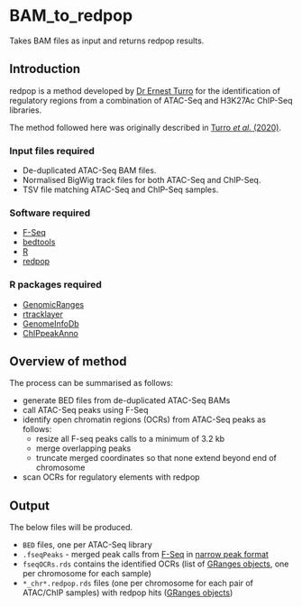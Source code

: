 # BAM_to_redpop
Takes BAM files as input and returns redpop results.

## Introduction
redpop is a method developed by [Dr Ernest Turro](https://www.mountsinai.org/profiles/ernest-turro) for the identification of regulatory regions from a combination of ATAC-Seq and H3K27Ac ChIP-Seq libraries.

The method followed here was originally described in [Turro *et al.* (2020)](https://www.nature.com/articles/s41586-020-2434-2).

### Input files required
- De-duplicated ATAC-Seq BAM files.
- Normalised BigWig track files for both ATAC-Seq and ChIP-Seq.
- TSV file matching ATAC-Seq and ChIP-Seq samples.

### Software required
- [F-Seq](https://github.com/aboyle/F-seq)
- [bedtools](https://bedtools.readthedocs.io/)
- [R](https://www.r-project.org/)
- [redpop](https://gitlab.haem.cam.ac.uk/et341/redpop/)

### R packages required
- [GenomicRanges](https://bioconductor.org/packages/release/bioc/html/GenomicRanges.html)
- [rtracklayer](https://bioconductor.org/packages/release/bioc/html/rtracklayer.html)
- [GenomeInfoDb](https://bioconductor.org/packages/release/bioc/html/GenomeInfoDb.html)
- [ChIPpeakAnno](https://bioconductor.org/packages/release/bioc/html/ChIPpeakAnno.html)

## Overview of method
The process can be summarised as follows:
- generate BED files from de-duplicated ATAC-Seq BAMs
- call ATAC-Seq peaks using F-Seq
- identify open chromatin regions (OCRs) from ATAC-Seq peaks as follows:
    - resize all F-seq peaks calls to a minimum of 3.2 kb
    - merge overlapping peaks
    - truncate merged coordinates so that none extend beyond end of chromosome
- scan OCRs for regulatory elements with redpop

## Output
The below files will be produced.
- `BED` files, one per ATAC-Seq library
- `.fseqPeaks` - merged peak calls from [F-Seq](https://github.com/aboyle/F-seq) in [narrow peak format](https://software.broadinstitute.org/software/igv/node/270)
- `fseqOCRs.rds` contains the identified OCRs (list of [GRanges objects](https://bioconductor.org/packages/devel/bioc/vignettes/GenomicRanges/inst/doc/GenomicRangesIntroduction.html), one per chromosome for each sample)
- `*_chr*.redpop.rds` files (one per chromosome for each pair of ATAC/ChIP samples) with redpop hits ([GRanges objects](https://bioconductor.org/packages/devel/bioc/vignettes/GenomicRanges/inst/doc/GenomicRangesIntroduction.html))
